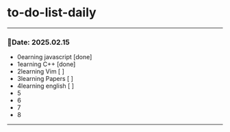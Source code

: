 # to-do-list-daily

***
### 📆Date: 2025.02.15
- 0️earning javascript [done]
- 1️earning C++ [done]
- 2️learning Vim [ ]
- 3️learning Papers [ ]
- 4️learning english [ ]
- 5️
- 6️
- 7️
- 8️
***
